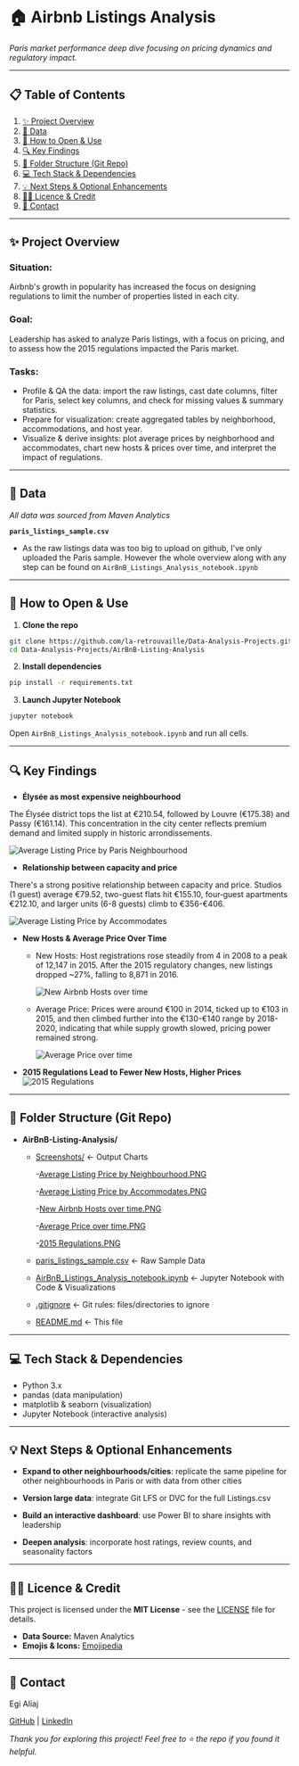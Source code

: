 # 🏠 Airbnb Listings Analysis

*Paris market performance deep dive focusing on pricing dynamics and regulatory impact.*

---

## 📋 Table of Contents

1. [✨ Project Overview](#-project-overview)  
2. [📂 Data](#-data)  
3. [🚀 How to Open & Use](#-how-to-open--use)  
4. [🔍 Key Findings](#-key-findings)  
5. [📁 Folder Structure (Git Repo)](#-folder-structure-git-repo)
6. [💻 Tech Stack & Dependencies](#-tech-stack--dependencies)
7. [💡 Next Steps & Optional Enhancements](#-next-steps--optional-enhancements)  
8. [👩‍💻 Licence & Credit](#-licence--credit)
9. [📧 Contact](#-contact)

---

## ✨ Project Overview

### Situation:

Airbnb's growth in popularity has increased the focus on designing regulations to limit the number of properties listed in each city. 

### Goal: 

Leadership has asked to analyze Paris listings, with a focus on pricing, and to assess how the 2015 regulations impacted the Paris market.

### Tasks:

- Profile & QA the data: import the raw listings, cast date columns, filter for Paris, select key columns, and check for missing values & summary statistics.
- Prepare for visualization: create aggregated tables by neighborhood, accommodations, and host year.
- Visualize & derive insights: plot average prices by neighborhood and accommodates, chart new hosts & prices over time, and interpret the impact of regulations.
  
---

## 📂 Data

*All data was sourced from Maven Analytics*

**`paris_listings_sample.csv`**  
   - As the raw listings data was too big to upload on github, I've only uploaded the Paris sample. However the whole overview along with any step can be found on `AirBnB_Listings_Analysis_notebook.ipynb`

---

## 🚀 How to Open & Use

1. **Clone the repo**
 ```bash
git clone https://github.com/la-retrouvaille/Data-Analysis-Projects.git
cd Data-Analysis-Projects/AirBnB-Listing-Analysis
``` 

2. **Install dependencies**
```bash
pip install -r requirements.txt
``` 

3. **Launch Jupyter Notebook**
```bash
jupyter notebook
```

Open `AirBnB_Listings_Analysis_notebook.ipynb` and run all cells.

---

## 🔍 Key Findings

- **Élysée as most expensive neighbourhood**  

The Élysée district tops the list at €210.54, followed by Louvre (€175.38) and Passy (€161.14). This concentration in the city center reflects premium demand and limited supply in historic arrondissements.

![Average Listing Price by Paris Neighbourhood](https://github.com/la-retrouvaille/Data-Analysis-Projects/blob/main/AirBnB-Listing-Analysis/Screenshots/Average%20Listing%20Price%20by%20Neighbourhood.PNG)

- **Relationship between capacity and price**
  
There's a strong positive relationship between capacity and price. Studios (1 guest) average €79.52, two-guest flats hit €155.10, four‑guest apartments €212.10, and larger units (6-8 guests) climb to €356-€406.

![Average Listing Price by Accommodates](https://github.com/la-retrouvaille/Data-Analysis-Projects/blob/main/AirBnB-Listing-Analysis/Screenshots/Average%20Listing%20Price%20by%20Accommodates.PNG)
    
- **New Hosts & Average Price Over Time**

  - New Hosts: Host registrations rose steadily from 4 in 2008 to a peak of 12,147 in 2015. After the 2015 regulatory changes, new listings dropped ~27%, falling to 8,871 in 2016.

    ![New Airbnb Hosts over time](https://github.com/la-retrouvaille/Data-Analysis-Projects/blob/main/AirBnB-Listing-Analysis/Screenshots/New%20Airbnb%20Hosts%20over%20time.PNG)
  
  - Average Price: Prices were around €100 in 2014, ticked up to €103 in 2015, and then climbed further into the €130-€140 range by 2018-2020, indicating that while supply growth slowed, pricing power remained strong.

     ![Average Price over time](https://github.com/la-retrouvaille/Data-Analysis-Projects/blob/main/AirBnB-Listing-Analysis/Screenshots/Average%20Price%20over%20time.PNG)

    
- **2015 Regulations Lead to Fewer New Hosts, Higher Prices**
  ![2015 Regulations](https://github.com/la-retrouvaille/Data-Analysis-Projects/blob/main/AirBnB-Listing-Analysis/Screenshots/2015%20Regulations.PNG)

---

## 📁 Folder Structure (Git Repo)

- **AirBnB-Listing-Analysis/**

   - [Screenshots/](https://github.com/la-retrouvaille/Data-Analysis-Projects/tree/main/AirBnB-Listing-Analysis/Screenshots) <- Output Charts

     -[Average Listing Price by Neighbourhood.PNG](https://github.com/la-retrouvaille/Data-Analysis-Projects/blob/main/AirBnB-Listing-Analysis/Screenshots/Average%20Listing%20Price%20by%20Neighbourhood.PNG)

     -[Average Listing Price by Accommodates.PNG](https://github.com/la-retrouvaille/Data-Analysis-Projects/blob/main/AirBnB-Listing-Analysis/Screenshots/Average%20Listing%20Price%20by%20Accommodates.PNG)

     -[New Airbnb Hosts over time.PNG](https://github.com/la-retrouvaille/Data-Analysis-Projects/blob/main/AirBnB-Listing-Analysis/Screenshots/New%20Airbnb%20Hosts%20over%20time.PNG)

     -[Average Price over time.PNG](https://github.com/la-retrouvaille/Data-Analysis-Projects/blob/main/AirBnB-Listing-Analysis/Screenshots/Average%20Price%20over%20time.PNG)

     -[2015 Regulations.PNG](https://github.com/la-retrouvaille/Data-Analysis-Projects/blob/main/AirBnB-Listing-Analysis/Screenshots/2015%20Regulations.PNG)

  - [paris_listings_sample.csv](https://github.com/la-retrouvaille/Data-Analysis-Projects/blob/main/AirBnB-Listing-Analysis/paris_listings_sample.csv) <- Raw Sample Data

  - [AirBnB_Listings_Analysis_notebook.ipynb](https://github.com/la-retrouvaille/Data-Analysis-Projects/blob/main/AirBnB-Listing-Analysis/AirBnB_Listings_Analysis_notebook.ipynb) <- Jupyter Notebook with Code & Visualizations

  - [.gitignore](https://github.com/la-retrouvaille/Data-Analysis-Projects/blob/main/AirBnB-Listing-Analysis/.gitignore) <- Git rules: files/directories to ignore

  - [README.md](https://github.com/la-retrouvaille/Data-Analysis-Projects/blob/main/AirBnB-Listing-Analysis/README.md) <- This file  

---

## 💻 Tech Stack & Dependencies

- Python 3.x
- pandas (data manipulation)
- matplotlib & seaborn (visualization)
- Jupyter Notebook (interactive analysis)

---

## 💡 Next Steps & Optional Enhancements
 
- **Expand to other neighbourhoods/cities**: replicate the same pipeline for other neighbourhoods in Paris or with data from other cities
  
- **Version large data**: integrate Git LFS or DVC for the full Listings.csv
  
- **Build an interactive dashboard**: use Power BI to share insights with leadership
  
- **Deepen analysis**: incorporate host ratings, review counts, and seasonality factors

---

## 👩‍💻 Licence & Credit

This project is licensed under the **MIT License** - see the [LICENSE](https://github.com/la-retrouvaille/Data-Analysis-Projects/blob/main/LICENSE) file for details.

- **Data Source:** Maven Analytics
- **Emojis & Icons:** [Emojipedia](https://emojipedia.org/)

---

## 📧 Contact

Egi Aliaj

[GitHub](https://github.com/la-retrouvaille) | [LinkedIn](https://www.linkedin.com/in/egialiaj/)

*Thank you for exploring this project! Feel free to ⭐ the repo if you found it helpful.*  
